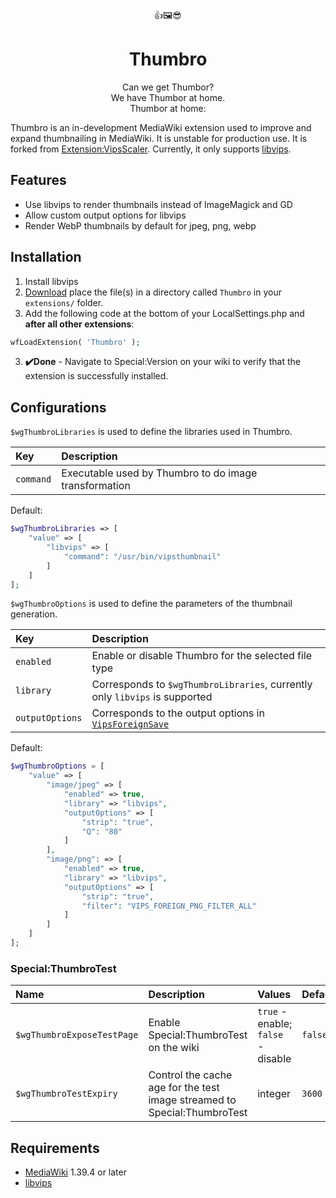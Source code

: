 <div align="center">
👍🖼️😎
<h1>Thumbro</h1>
<p>Can we get Thumbor?<br>
We have Thumbor at home.<br>
Thumbor at home:
</p>
</div>

Thumbro is an in-development MediaWiki extension used to improve and expand thumbnailing in MediaWiki. It is unstable for production use. It is forked from [Extension:VipsScaler](https://www.mediawiki.org/wiki/Extension:VipsScaler). Currently, it only supports [libvips](https://www.libvips.org).

## Features
- Use libvips to render thumbnails instead of ImageMagick and GD
- Allow custom output options for libvips
- Render WebP thumbnails by default for jpeg, png, webp

## Installation
1. Install libvips
2. [Download](https://github.com/StarCitizenTools/mediawiki-extensions-Thumbro/archive/main.zip) place the file(s) in a directory called `Thumbro` in your `extensions/` folder.
3. Add the following code at the bottom of your LocalSettings.php and **after all other extensions**:
```php
wfLoadExtension( 'Thumbro' );
```
3. **✔️Done** - Navigate to Special:Version on your wiki to verify that the extension is successfully installed.

## Configurations
`$wgThumbroLibraries` is used to define the libraries used in Thumbro.

Key | Description 
:--- | :--- 
`command` | Executable used by Thumbro to do image transformation

Default:
```php
$wgThumbroLibraries => [
	"value" => [
		"libvips" => [
			"command": "/usr/bin/vipsthumbnail"
		]
	]
];
```
`$wgThumbroOptions` is used to define the parameters of the thumbnail generation.

Key | Description 
:--- | :--- 
`enabled` | Enable or disable Thumbro for the selected file type
`library` | Corresponds to `$wgThumbroLibraries`, currently only `libvips` is supported
`outputOptions` | Corresponds to the output options in [`VipsForeignSave`](https://www.libvips.org/API/current/VipsForeignSave.html)

Default:
```php
$wgThumbroOptions = [
	"value" => [
		"image/jpeg" => [
			"enabled" => true,
			"library" => "libvips",
			"outputOptions" => [
				"strip": "true",
				"Q": "80"
			]
		],
		"image/png": => [
			"enabled" => true,
			"library" => "libvips",
			"outputOptions" => [
				"strip": "true",
				"filter": "VIPS_FOREIGN_PNG_FILTER_ALL"
			]
		]
	]
];
```
### Special:ThumbroTest
Name | Description | Values | Default
:--- | :--- | :--- | :---
`$wgThumbroExposeTestPage` | Enable Special:ThumbroTest on the wiki | `true` - enable; `false` - disable | `false`
`$wgThumbroTestExpiry` | Control the cache age for the test image streamed to Special:ThumbroTest | integer | `3600`

## Requirements
* [MediaWiki](https://www.mediawiki.org) 1.39.4 or later
* [libvips](https://www.libvips.org)